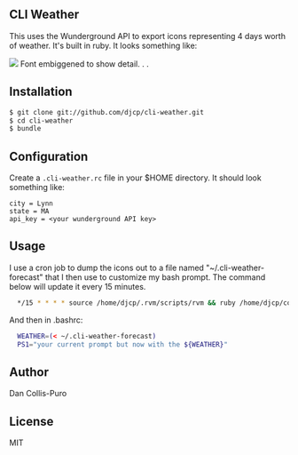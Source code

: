 ## CLI Weather

This uses the Wunderground API to export icons representing 4 days worth of
weather. It's built in ruby. It looks something like:

![](https://raw.github.com/djcp/cli-weather/master/images/bash_preview.png)
Font embiggened to show detail. . .

## Installation

```bash
$ git clone git://github.com/djcp/cli-weather.git
$ cd cli-weather
$ bundle
```

## Configuration

Create a ```.cli-weather.rc``` file in your $HOME directory. It should look something like:

```
city = Lynn
state = MA
api_key = <your wunderground API key>
```

## Usage

I use a cron job to dump the icons out to a file named
"~/.cli-weather-forecast" that I then use to customize my bash prompt. The
command below will update it every 15 minutes.

```bash
  */15 * * * * source /home/djcp/.rvm/scripts/rvm && ruby /home/djcp/code/cli-weather/cli-weather.rb > /home/djcp/.cli-weather-forecast
```

And then in .bashrc:

```bash
  WEATHER=(< ~/.cli-weather-forecast)
  PS1="your current prompt but now with the ${WEATHER}"
```

## Author

Dan Collis-Puro

## License

MIT
